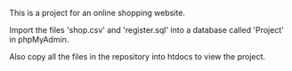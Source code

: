 This is a project for an online shopping website.

Import the files 'shop.csv' and 'register.sql' into a database called 'Project' in phpMyAdmin.

Also copy all the files in the repository into htdocs to view the project.
